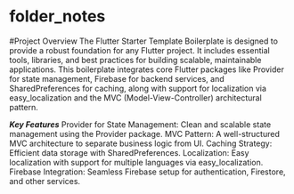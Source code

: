 # folder_notes

#Project Overview
The Flutter Starter Template Boilerplate is designed to provide a robust foundation for any Flutter project. It includes essential tools, libraries, and best practices for building scalable, maintainable applications. This boilerplate integrates core Flutter packages like Provider for state management, Firebase for backend services, and SharedPreferences for caching, along with support for localization via easy_localization and the MVC (Model-View-Controller) architectural pattern.

***Key Features***
Provider for State Management: Clean and scalable state management using the Provider package.
MVC Pattern: A well-structured MVC architecture to separate business logic from UI.
Caching Strategy: Efficient data storage with SharedPreferences.
Localization: Easy localization with support for multiple languages via easy_localization.
Firebase Integration: Seamless Firebase setup for authentication, Firestore, and other services.
